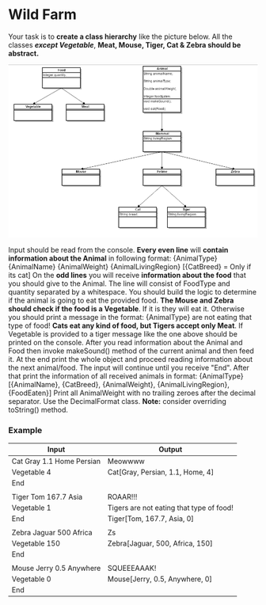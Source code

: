 # **Wild Farm**

Your task is to **create a class hierarchy** like the picture below. All the classes _**except Vegetable**_, **Meat, Mouse, Tiger, Cat & Zebra should be abstract.**

![HierarchyUML](https://github.com/SophiyaYO/Polymorphism/blob/master/src/wildFarm/uml.png)

Input should be read from the console. **Every even line** will **contain information about the Animal** in following format:
{AnimalType} {AnimalName} {AnimalWeight} {AnimalLivingRegion} \[{CatBreed} = Only if its cat]
On the **odd lines** you will receive **information about the food** that you should give to the Animal. The line will consist of FoodType and quantity separated by a whitespace.
You should build the logic to determine if the animal is going to eat the provided food. **The Mouse and Zebra should check if the food is a Vegetable**. If it is they will eat it. Otherwise you should print a message in the format:
{AnimalType} are not eating that type of food!
**Cats eat any kind of food, but Tigers accept only Meat**. If Vegetable is provided to a tiger message like the one above should be printed on the console.
After you read information about the Animal and Food then invoke makeSound\() method of the current animal and then feed it. At the end print the whole object and proceed reading information about the next animal/food. The input will continue until you receive "End". After that print the information of all received animals in format:
{AnimalType} \[{AnimalName}, {CatBreed}, {AnimalWeight}, {AnimalLivingRegion}, {FoodEaten}]
Print all AnimalWeight with no trailing zeroes after the decimal separator. Use the DecimalFormat class.
**Note:** consider overriding toString\() method.

### **Example**

| Input | Output |
| --- | --- |
| Cat Gray 1.1 Home Persian | Meowwww |
| Vegetable 4 | Cat\[Gray, Persian, 1.1, Home, 4] |
| End | |
|||
| Tiger Tom 167.7 Asia | ROAAR!!! |
| Vegetable 1 | Tigers are not eating that type of food! |
| End | Tiger\[Tom, 167.7, Asia, 0] |
|||
| Zebra Jaguar 500 Africa | Zs |
| Vegetable 150 | Zebra\[Jaguar, 500, Africa, 150] |
| End | |
|||
| Mouse Jerry 0.5 Anywhere | SQUEEEAAAK! |
| Vegetable 0 | Mouse\[Jerry, 0.5, Anywhere, 0] |
| End                                    | |

